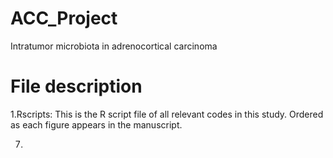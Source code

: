 # ACC_Project
Intratumor microbiota in adrenocortical carcinoma

# File description
1.Rscripts: This is the R script file of all relevant codes in this study. Ordered as each figure appears in the manuscript.

7.
